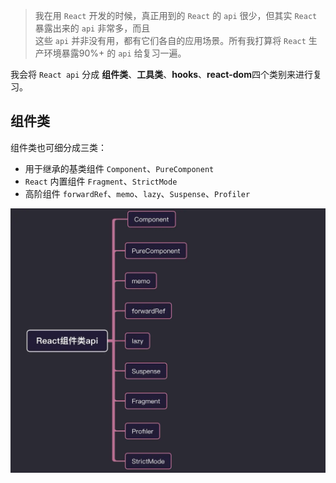 > 我在用 `React` 开发的时候，真正用到的 `React` 的 `api` 很少，但其实 `React` 暴露出来的 `api` 非常多，而且  
> 这些 `api` 并非没有用，都有它们各自的应用场景。所有我打算将 `React` 生产环境暴露90%+ 的 `api` 给复习一遍。
  
我会将 `React api` 分成 **组件类**、**工具类**、**hooks**、**react-dom**四个类别来进行复习。

## 组件类
组件类也可细分成三类：
* 用于继承的基类组件 `Component`、`PureComponent`
* `React` 内置组件 `Fragment`、`StrictMode`
* 高阶组件 `forwardRef`、`memo`、`lazy`、`Suspense`、`Profiler`
  
<img src="./images/component.png" width="700px">
